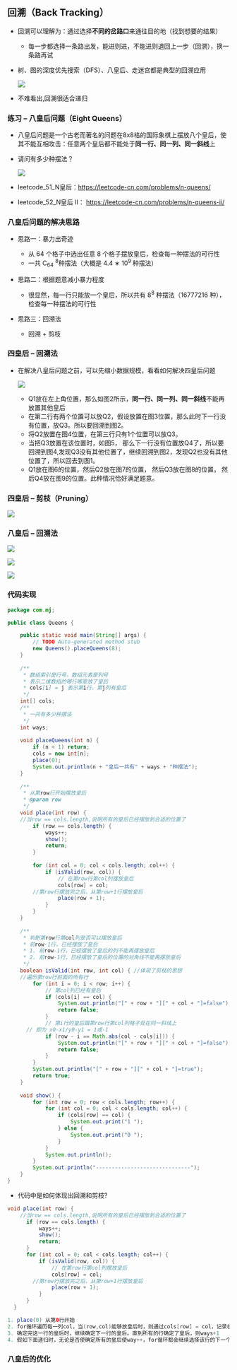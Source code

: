 ## 回溯（Back Tracking）

+ 回溯可以理解为：通过选择**不同的岔路口**来通往目的地（找到想要的结果）

  - 每一步都选择一条路出发，能进则进，不能进则退回上一步（回溯），换一条路再试

+ 树、图的深度优先搜索（DFS）、八皇后、走迷宫都是典型的回溯应用

  ![](./images/回溯0.png)

+ 不难看出,回溯很适合递归



### 练习 – 八皇后问题（Eight Queens）
+ 八皇后问题是一个古老而著名的问题在8x8格的国际象棋上摆放八个皇后，使其不能互相攻击：任意两个皇后都不能处于**同一行、同一列、同一斜线**上

+ 请问有多少种摆法？

  ![](./images/回溯1.png)

+  leetcode_51_N皇后：https://leetcode-cn.com/problems/n-queens/

+  leetcode_52_N皇后 II： https://leetcode-cn.com/problems/n-queens-ii/

### 八皇后问题的解决思路

+ 思路一：暴力出奇迹
  + 从 64 个格子中选出任意 8 个格子摆放皇后，检查每一种摆法的可行性
  + 一共 C<sub>64</sub> <sup>8</sup>种摆法（大概是 4.4 ∗ 10<sup>9 </sup>种摆法）

+ 思路二：根据题意减小暴力程度
  - 很显然，每一行只能放一个皇后，所以共有 8<sup>8</sup> 种摆法（16777216 种），检查每一种摆法的可行性
+ 思路三：回溯法
  + 回溯 + 剪枝

### 四皇后 – 回溯法

+ 在解决八皇后问题之前，可以先缩小数据规模，看看如何解决四皇后问题

  ![](./images/回溯2.png)

  + Q1放在左上角位置，那么如图2所示，**同一行、同一列、同一斜线**不能再放置其他皇后
  + 在第二行有两个位置可以放Q2，假设放置在图3位置，那么此时下一行没有位置，放Q3。所以要回溯到图2。
  + 将Q2放置在图4位置，在第三行只有1个位置可以放Q3。
  + 当把Q3放置在该位置时，如图5， 那么下一行没有位置放Q4了，所以要回溯到图4,发现Q3没有其他位置了，继续回溯到图2，发现Q2也没有其他位置了，所以回去到图1。
  + Q1放在图6的位置，然后Q2放在图7的位置， 然后Q3放在图8的位置，  然后Q4放在图9的位置。此种情况恰好满足题意。

### 四皇后 – 剪枝（Pruning）

![](./images/回溯3.png)

### 八皇后 – 回溯法

![](./images/回溯4.png)

![](./images/回溯5.png)

![](./images/回溯6.png)

### 代码实现

```java
package com.mj;

public class Queens {

	public static void main(String[] args) {
		// TODO Auto-generated method stub
		new Queens().placeQueens(8);
	}
	
	/**
	 * 数组索引是行号，数组元素是列号
	 * 表示二维数组的哪行哪里放了皇后
	 * cols[i] = j 表示第i行，第j列有皇后
	 */
	int[] cols;
	/**
	 * 一共有多少种摆法
	 */
	int ways;
	
	void placeQueens(int n) {
		if (n < 1) return;
		cols = new int[n];
		place(0);
		System.out.println(n + "皇后一共有" + ways + "种摆法");
	}
	
	/**
	 * 从第row行开始摆放皇后
	 * @param row
	 */
	void place(int row) {
    //当row == cols.length,说明所有的皇后已经摆放到合适的位置了
		if (row == cols.length) {
			ways++;
			show();
			return;
		}
		
		for (int col = 0; col < cols.length; col++) {
			if (isValid(row, col)) {
				// 在第row行第col列摆放皇后
				cols[row] = col;
        //第row行摆放完之后，从第row+1行摆放皇后
				place(row + 1);
			}
		}
	}
	
	/**
	 * 判断第row行第col列是否可以摆放皇后
	 * 前row-1行，已经摆放了皇后
	 * 1. 前row-1行，已经摆放了皇后的列不能再摆放皇后
	 * 2. 前row-1行，已经摆放了皇后的位置的对角线不能再摆放皇后
	 */
	boolean isValid(int row, int col) { //体现了剪枝的思想
    //遍历第row行前面的所有行
		for (int i = 0; i < row; i++) {
			// 第col列已经有皇后
			if (cols[i] == col) {
				System.out.println("[" + row + "][" + col + "]=false");
				return false;
			}
			// 第i行的皇后跟第row行第col列格子处在同一斜线上
      // 即为 x0-x1/y0-y1 = 1或-1
			if (row - i == Math.abs(col - cols[i])) {
				System.out.println("[" + row + "][" + col + "]=false");
				return false;
			}
		}
		System.out.println("[" + row + "][" + col + "]=true");
		return true;
	}
	
	void show() {
		for (int row = 0; row < cols.length; row++) {
			for (int col = 0; col < cols.length; col++) {
				if (cols[row] == col) {
					System.out.print("1 ");
				} else {
					System.out.print("0 ");
				}
			}
			System.out.println();
		}
		System.out.println("------------------------------");
	}
}

```

+  代码中是如何体现出回溯和剪枝?

  ```java
  void place(int row) {
      //当row == cols.length,说明所有的皇后已经摆放到合适的位置了
  		if (row == cols.length) {
  			ways++;
  			show();
  			return;
  		}
  		for (int col = 0; col < cols.length; col++) {
  			if (isValid(row, col)) {
  				// 在第row行第col列摆放皇后
  				cols[row] = col;
          //第row行摆放完之后，从第row+1行摆放皇后
  				place(row + 1);
  			}
  		}
  	}
  
  1. place(0) 从第0行开始
  2. for循环遍历每一列col，当(row,col)能够放皇后时，则通过cols[row] = col，记录在第row行皇后在哪一列。
  3. 确定完这一行的皇后时，继续确定下一行的皇后。直到所有的行确定了皇后，则ways+1
  4. 假如下面递归时，无论是否使确定所有的皇后使way++，for循环都会继续选择该行的下一个位置
  ```



### 八皇后的优化

